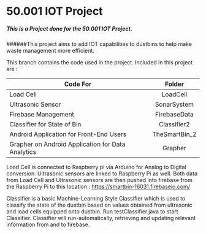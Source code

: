 # 50.001 IOT Project
##### This is a Project done for the 50.001 IOT Project.
######This project aims to add IOT capabilities to dustbins to help make waste management more efficient.

This branch contains the code used in the project. Included in this project are :

| Code For      | Folder    |
| ------------- |:---------:|
| Load Cell | LoadCell |
| Ultrasonic Sensor | SonarSystem |
| Firebase Management | FirebaseData |
| Classifier for State of Bin | Classifier2 |
| Android Application for Front-End Users | TheSmartBin_2 |
| Grapher on Android Application for Data Analytics | Grapher |

Load Cell is connected to Raspberry pi via Arduino for Analog to Digital conversion.
Ultrasonic sensors are linked to Raspberry Pi as well. Both data from Load Cell and Ultrasonic sensors
are then pushed into firebase from the Raspberry Pi to this location : https://smartbin-16031.firebaseio.com/

Classifier is a basic Machine-Learning Style Classifier which is used to classify the state of the dustbin
based on values obtained from ultrasonic and load cells equipped onto dustbin. Run testClassifier.java to start 
Classifier. Classifier will run-automatically, retrieving and updating relevant information from and to firebase.
